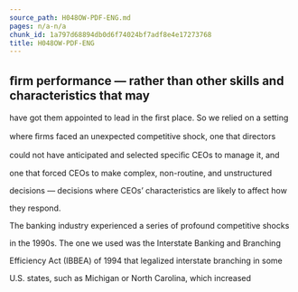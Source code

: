 ```yaml
---
source_path: H048OW-PDF-ENG.md
pages: n/a-n/a
chunk_id: 1a797d68894db0d6f74024bf7adf8e4e17273768
title: H048OW-PDF-ENG
---
```

## ﬁrm performance — rather than other skills and characteristics that may

have got them appointed to lead in the ﬁrst place. So we relied on a setting

where ﬁrms faced an unexpected competitive shock, one that directors

could not have anticipated and selected speciﬁc CEOs to manage it, and

one that forced CEOs to make complex, non-routine, and unstructured

decisions — decisions where CEOs’ characteristics are likely to affect how

they respond.

The banking industry experienced a series of profound competitive shocks

in the 1990s. The one we used was the Interstate Banking and Branching

Efficiency Act (IBBEA) of 1994 that legalized interstate branching in some

U.S. states, such as Michigan or North Carolina, which increased
